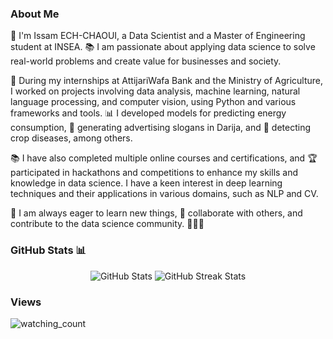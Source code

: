### About Me
👋 I'm Issam ECH-CHAOUI, a Data Scientist and a Master of Engineering student at INSEA. 📚 I am passionate about applying data science to solve real-world problems and create value for businesses and society.

💼 During my internships at AttijariWafa Bank and the Ministry of Agriculture, I worked on projects involving data analysis, machine learning, natural language processing, and computer vision, using Python and various frameworks and tools. 📊 I developed models for predicting energy consumption, 📜 generating advertising slogans in Darija, and 🌿 detecting crop diseases, among others.

📚 I have also completed multiple online courses and certifications, and 🏆 participated in hackathons and competitions to enhance my skills and knowledge in data science. I have a keen interest in deep learning techniques and their applications in various domains, such as NLP and CV.

🌟 I am always eager to learn new things, 🤝 collaborate with others, and contribute to the data science community. 👨‍💻🌐


### GitHub Stats 📊

<p align="center"> 
  <img src="https://github-readme-stats.vercel.app/api?username=IssamLL&theme=radical&hide_border=true&include_all_commits=false&count_private=false" alt="GitHub Stats">
  <img src="https://github-readme-streak-stats.herokuapp.com/?user=IssamLL&theme=radical&hide_border=true" alt="GitHub Streak Stats">
</p> 

### Views

<p align="left"> 
<img src="https://komarev.com/ghpvc/?username=IssamLL&color=brightgreen" alt="watching_count" />
 </p>
 <p align="center">
